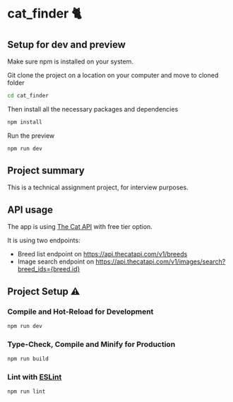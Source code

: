 # cat_finder 🐈

## Setup for dev and preview

Make sure npm is installed on your system. 

Git clone the project on a location on your computer and move to cloned folder 

```sh
cd cat_finder
```

Then install all the necessary packages and dependencies

```sh
npm install
```

Run the preview

```sh
npm run dev
```

## Project summary 

This is a technical assignment project, for interview purposes. 

## API usage

The app is using [The Cat API](https://thecatapi.com/) with free tier option. 

It is using two endpoints:
- Breed list endpoint on https://api.thecatapi.com/v1/breeds
- Image search endpoint on https://api.thecatapi.com/v1/images/search?breed_ids={breed.id}

## Project Setup ⚠️

### Compile and Hot-Reload for Development

```sh
npm run dev
```

### Type-Check, Compile and Minify for Production

```sh
npm run build
```

### Lint with [ESLint](https://eslint.org/)

```sh
npm run lint
```
